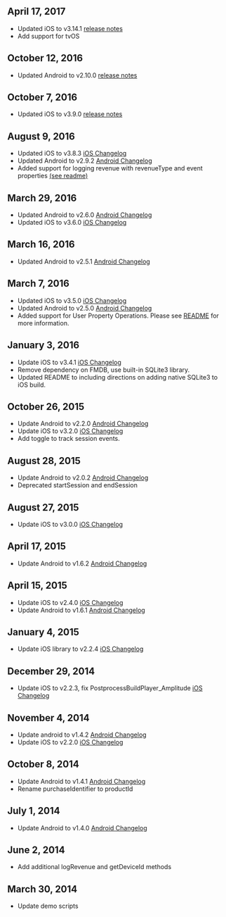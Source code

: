 ## April 17, 2017
* Updated iOS to v3.14.1 [release notes](https://github.com/amplitude/Amplitude-iOS/blob/master/CHANGELOG.md)
* Add support for tvOS

## October 12, 2016
* Updated Android to v2.10.0 [release notes](https://github.com/amplitude/Amplitude-Android/releases/tag/v2.10.0)

## October 7, 2016
* Updated iOS to v3.9.0 [release notes](https://github.com/amplitude/Amplitude-iOS/releases/tag/v3.9.0)

## August 9, 2016
* Updated iOS to v3.8.3 [iOS Changelog](https://github.com/amplitude/Amplitude-iOS/blob/master/CHANGELOG.md)
* Updated Android to v2.9.2 [Android Changelog](https://github.com/amplitude/Amplitude-Android/blob/master/CHANGELOG.md)
* Added support for logging revenue with revenueType and event properties [(see readme)](https://github.com/amplitude/unity-plugin#tracking-revenue)

## March 29, 2016
* Updated Android to v2.6.0 [Android Changelog](https://github.com/amplitude/Amplitude-Android/blob/master/CHANGELOG.md)
* Updated iOS to v3.6.0 [iOS Changelog](https://github.com/amplitude/Amplitude-iOS/blob/master/CHANGELOG.md)

## March 16, 2016
* Updated Android to v2.5.1 [Android Changelog](https://github.com/amplitude/Amplitude-Android/blob/master/CHANGELOG.md)

## March 7, 2016
* Updated iOS to v3.5.0 [iOS Changelog](https://github.com/amplitude/Amplitude-iOS/blob/master/CHANGELOG.md)
* Updated Android to v2.5.0 [Android Changelog](https://github.com/amplitude/Amplitude-Android/blob/master/CHANGELOG.md)
* Added support for User Property Operations. Please see [README](https://github.com/amplitude/unity-plugin#user-properties-and-user-property-operations) for more information.

## January 3, 2016
* Update iOS to v3.4.1 [iOS Changelog](https://github.com/amplitude/Amplitude-iOS/blob/master/CHANGELOG.md)
* Remove dependency on FMDB, use built-in SQLite3 library.
* Updated README to including directions on adding native SQLite3 to iOS build.

## October 26, 2015
* Update Android to v2.2.0 [Android Changelog](https://github.com/amplitude/Amplitude-Android/blob/master/CHANGELOG.md)
* Update iOS to v3.2.0 [iOS Changelog](https://github.com/amplitude/Amplitude-iOS/blob/master/CHANGELOG.md)
* Add toggle to track session events.

## August 28, 2015
* Update Android to v2.0.2 [Android Changelog](https://github.com/amplitude/Amplitude-Android/blob/master/CHANGELOG.md)
* Deprecated startSession and endSession

## August 27, 2015
* Update iOS to v3.0.0 [iOS Changelog](https://github.com/amplitude/Amplitude-iOS/blob/master/CHANGELOG.md)

## April 17, 2015
* Update Android to v1.6.2 [Android Changelog](https://github.com/amplitude/Amplitude-Android/blob/master/CHANGELOG.md)

## April 15, 2015
* Update iOS to v2.4.0 [iOS Changelog](https://github.com/amplitude/Amplitude-iOS/blob/master/CHANGELOG.md)
* Update Android to v1.6.1 [Android Changelog](https://github.com/amplitude/Amplitude-Android/blob/master/CHANGELOG.md)

## January 4, 2015
* Update iOS library to v2.2.4 [iOS Changelog](https://github.com/amplitude/Amplitude-iOS/blob/master/CHANGELOG.md)

## December 29, 2014
* Update iOS to v2.2.3, fix PostprocessBuildPlayer_Amplitude [iOS Changelog](https://github.com/amplitude/Amplitude-iOS/blob/master/CHANGELOG.md)

## November 4, 2014
* Update android to v1.4.2 [Android Changelog](https://github.com/amplitude/Amplitude-Android/blob/master/CHANGELOG.md)
* Update iOS to v2.2.0 [iOS Changelog](https://github.com/amplitude/Amplitude-iOS/blob/master/CHANGELOG.md)

## October 8, 2014
* Update Android to v1.4.1 [Android Changelog](https://github.com/amplitude/Amplitude-Android/blob/master/CHANGELOG.md)
* Rename purchaseIdentifier to productId

## July 1, 2014
* Update Android to v1.4.0 [Android Changelog](https://github.com/amplitude/Amplitude-Android/blob/master/CHANGELOG.md)

## June 2, 2014
* Add additional logRevenue and getDeviceId methods

## March 30, 2014
* Update demo scripts
